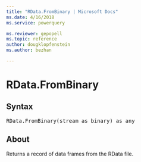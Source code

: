 ```yaml
---
title: "RData.FromBinary | Microsoft Docs"
ms.date: 4/16/2018
ms.service: powerquery

ms.reviewer: gepopell
ms.topic: reference
author: dougklopfenstein
ms.author: bezhan

---
```

# RData.FromBinary

## Syntax

<pre>
RData.FromBinary(stream as binary) as any  
</pre>

## About  
Returns a record of data frames from the RData file.  
  
